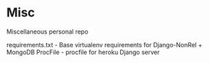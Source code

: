 Misc
====

Miscellaneous personal repo

requirements.txt - Base virtualenv requirements for Django-NonRel + MongoDB
ProcFile - procfile for heroku Django server
